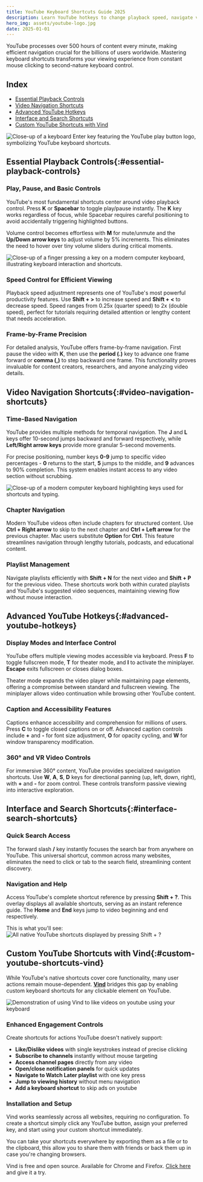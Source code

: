 ```yaml
---
title: YouTube Keyboard Shortcuts Guide 2025
description: Learn YouTube hotkeys to change playback speed, navigate videos, and boost productivity. Plus discover how to create custom shortcuts with Vind
hero_img: assets/youtube-logo.jpg
date: 2025-01-01
---
```

YouTube processes over 500 hours of content every minute, making efficient navigation crucial for the billions of users worldwide. Mastering keyboard shortcuts transforms your viewing experience from constant mouse clicking to second-nature keyboard control.
## Index
- [Essential Playback Controls](#essential-playback-controls)
- [Video Navigation Shortcuts](#video-navigation-shortcuts)
- [Advanced YouTube Hotkeys](#advanced-youtube-hotkeys)
- [Interface and Search Shortcuts](#interface-search-shortcuts)
- [Custom YouTube Shortcuts with Vind](#custom-youtube-shortcuts-vind)


![Close-up of a keyboard Enter key featuring the YouTube play button logo, symbolizing YouTube keyboard shortcuts.](assets/generated-image.webp)

## Essential Playback Controls{:#essential-playback-controls}

### Play, Pause, and Basic Controls

YouTube's most fundamental shortcuts center around video playback control. Press **K** or **Spacebar** to toggle play/pause instantly. The **K** key works regardless of focus, while Spacebar requires careful positioning to avoid accidentally triggering highlighted buttons.

Volume control becomes effortless with **M** for mute/unmute and the **Up/Down arrow keys** to adjust volume by 5% increments. This eliminates the need to hover over tiny volume sliders during critical moments.

![Close-up of a finger pressing a key on a modern computer keyboard, illustrating keyboard interaction and shortcuts.](assets/finger-keyboard-press.png)

### Speed Control for Efficient Viewing

Playback speed adjustment represents one of YouTube's most powerful productivity features. Use **Shift + >** to increase speed and **Shift + <** to decrease speed. Speed ranges from 0.25x (quarter speed) to 2x (double speed), perfect for tutorials requiring detailed attention or lengthy content that needs acceleration.

### Frame-by-Frame Precision

For detailed analysis, YouTube offers frame-by-frame navigation. First pause the video with **K**, then use the **period (.)** key to advance one frame forward or **comma (,)** to step backward one frame. This functionality proves invaluable for content creators, researchers, and anyone analyzing video details.

## Video Navigation Shortcuts{:#video-navigation-shortcuts}

### Time-Based Navigation

YouTube provides multiple methods for temporal navigation. The **J** and **L** keys offer 10-second jumps backward and forward respectively, while **Left/Right arrow keys** provide more granular 5-second movements.

For precise positioning, number keys **0-9** jump to specific video percentages - **0** returns to the start, **5** jumps to the middle, and **9** advances to 90% completion. This system enables instant access to any video section without scrubbing.

![Close-up of a modern computer keyboard highlighting keys used for shortcuts and typing.](assets/keyboard-close-up.png)

### Chapter Navigation

Modern YouTube videos often include chapters for structured content. Use **Ctrl + Right arrow** to skip to the next chapter and **Ctrl + Left arrow** for the previous chapter. Mac users substitute **Option** for **Ctrl**. This feature streamlines navigation through lengthy tutorials, podcasts, and educational content.

### Playlist Management

Navigate playlists efficiently with **Shift + N** for the next video and **Shift + P** for the previous video. These shortcuts work both within curated playlists and YouTube's suggested video sequences, maintaining viewing flow without mouse interaction.

## Advanced YouTube Hotkeys{:#advanced-youtube-hotkeys}

### Display Modes and Interface Control

YouTube offers multiple viewing modes accessible via keyboard. Press **F** to toggle fullscreen mode, **T** for theater mode, and **I** to activate the miniplayer. **Escape** exits fullscreen or closes dialog boxes.

Theater mode expands the video player while maintaining page elements, offering a compromise between standard and fullscreen viewing. The miniplayer allows video continuation while browsing other YouTube content.

### Caption and Accessibility Features

Captions enhance accessibility and comprehension for millions of users. Press **C** to toggle closed captions on or off. Advanced caption controls include **+** and **-** for font size adjustment, **O** for opacity cycling, and **W** for window transparency modification.

### 360° and VR Video Controls

For immersive 360° content, YouTube provides specialized navigation shortcuts. Use **W**, **A**, **S**, **D** keys for directional panning (up, left, down, right), with **+** and **-** for zoom control. These controls transform passive viewing into interactive exploration.

## Interface and Search Shortcuts{:#interface-search-shortcuts}

### Quick Search Access

The forward slash **/** key instantly focuses the search bar from anywhere on YouTube. This universal shortcut, common across many websites, eliminates the need to click or tab to the search field, streamlining content discovery.

### Navigation and Help

Access YouTube's complete shortcut reference by pressing **Shift + ?**. This overlay displays all available shortcuts, serving as an instant reference guide. The **Home** and **End** keys jump to video beginning and end respectively.

This is what you'll see:
![All native YouTube shortcuts displayed by pressing Shift + ?](assets/youtube-shortcuts-list.png)

## Custom YouTube Shortcuts with Vind{:#custom-youtube-shortcuts-vind}

While YouTube's native shortcuts cover core functionality, many user actions remain mouse-dependent. **[Vind](https://vind-works.io)** bridges this gap by enabling custom keyboard shortcuts for any clickable element on YouTube.

![Demonstration of using Vind to like videos on youtube using your keyboard](assets/youtube-vind-demo.png)

### Enhanced Engagement Controls

Create shortcuts for actions YouTube doesn't natively support:

- **Like/Dislike videos** with single keystrokes instead of precise clicking
- **Subscribe to channels** instantly without mouse targeting
- **Access channel pages** directly from any video
- **Open/close notification panels** for quick updates
- **Navigate to Watch Later playlist** with one key press
- **Jump to viewing history** without menu navigation
- **Add a keyboard shortcut** to skip ads on youtube

### Installation and Setup

Vind works seamlessly across all websites, requiring no configuration. To create a shortcut simply click any YouTube button, assign your preferred key, and start using your custom shortcut immediately.

You can take your shortcuts everywhere by exporting them as a file or to the clipboard, this allow you to share them with friends or back them up in case you're changing browsers.

Vind is free and open source. Available for Chrome and Firefox. [Click here](#install-vind-banner) and give it a try.